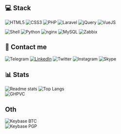 ## 💻 Stack
![HTML5](https://img.shields.io/badge/html5%20-%23E34F26.svg?&style=for-the-badge&logo=html5&logoColor=white) 
![CSS3](https://img.shields.io/badge/css3%20-%231572B6.svg?&style=for-the-badge&logo=css3&logoColor=white) 
![PHP](https://img.shields.io/badge/php-%23777BB4.svg?&style=for-the-badge&logo=php&logoColor=white) 
![Laravel](https://img.shields.io/badge/laravel%20-%23FF2D20.svg?&style=for-the-badge&logo=laravel&logoColor=white) 
![jQuery](https://img.shields.io/badge/jquery%20-%230769AD.svg?&style=for-the-badge&logo=jquery&logoColor=white) 
![VueJS](https://img.shields.io/badge/vuejs%20-%2335495e.svg?&style=for-the-badge&logo=vue.js&logoColor=%234FC08D)

![Shell](https://img.shields.io/badge/shell_script%20-%23121011.svg?&style=for-the-badge&logo=gnu-bash&logoColor=white) 
![Python](https://img.shields.io/badge/python%20-%2314354C.svg?&style=for-the-badge&logo=python&logoColor=white) 
![nginx](https://img.shields.io/badge/nginx%20-%23009639.svg?&style=for-the-badge&logo=nginx&logoColor=white) 
![MySQL](https://img.shields.io/badge/mysql-%2300f.svg?&style=for-the-badge&logo=mysql&logoColor=white)
![Zabbix](https://img.shields.io/badge/zabbix-%23D40000.svg?&style=for-the-badge&logo=zabbix&logoColor=%23D40000)

<!--
![Docker](https://img.shields.io/badge/docker%20-%230db7ed.svg?&style=for-the-badge&logo=docker&logoColor=white) 
![Kubernetes](https://img.shields.io/badge/kubernetes%20-%23326ce5.svg?&style=for-the-badge&logo=kubernetes&logoColor=white)
-->


## 💭 Contact me
![Telegram](https://img.shields.io/badge/5kr1p7%20-%231DA1F2.svg?&style=for-the-badge&logo=Telegram&logoColor=white) 
[![LinkedIn](https://img.shields.io/badge/Shangin-0077B5?style=for-the-badge&logo=linkedin&logoColor=white)](https://www.linkedin.com/in/shangin) 
![Twitter](https://img.shields.io/badge/5kr1p7%20-%231DA1F2.svg?&style=for-the-badge&logo=Twitter&logoColor=white) 
![Instagram](https://img.shields.io/badge/5kr1p7%20-%23E4405F.svg?&style=for-the-badge&logo=Instagram&logoColor=white) 
![Skype](https://img.shields.io/badge/skr1p7%20-%2300AFF0.svg?&style=for-the-badge&logo=Skype&logoColor=white)  

## 📊 Stats
![Readme stats](https://github-readme-stats.vercel.app/api?username=5kr1p7&show_icons=true&count_private=true&title_color=1565c0&icon_color=0d47a1)
![Top Langs](https://github-readme-stats.vercel.app/api/top-langs/?username=5kr1p7&layout=compact)  
![GHPVC](https://komarev.com/ghpvc/?username=5kr1p7&style=flat-square&color=blue)

## Oth
![Keybase BTC](https://img.shields.io/keybase/btc/5kr1p7?style=for-the-badge)  
![Keybase PGP](https://img.shields.io/keybase/pgp/5kr1p7?style=for-the-badge)

<!--
Visitor count:<br>
<img src="https://www.websitecounterfree.com/c.php?d=9&id=23926&s=1" border="0">
-->
